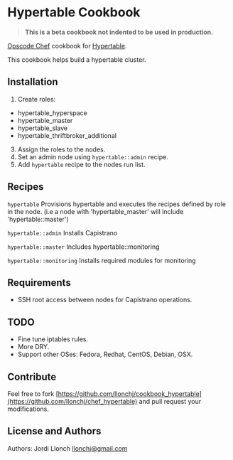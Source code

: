 Hypertable Cookbook
===================

>  __This is a beta cookbook not indented to be used in production.__

[Opscode Chef](http://opscode.com/chef) cookbook for [Hypertable](http://www.hypertable.org/).

This cookbook helps build a hypertable cluster.

Installation
------------

1. Create roles:

 * hypertable\_hyperspace
 * hypertable\_master
 * hypertable\_slave
 * hypertable\_thriftbroker\_additional

3. Assign the roles to the nodes.
4. Set an admin node using `hypertable::admin` recipe.
5. Add `hypertable` recipe to the nodes run list.

Recipes
-------

`hypertable` Provisions hypertable and executes the recipes defined by role in the node. (i.e a node with 'hypertable\_master' will include 'hypertable::master')

`hypertable::admin` Installs Capistrano

`hypertable::master` Includes hypertable::monitoring

`hypertable::monitoring` Installs required modules for monitoring


Requirements
------------

* SSH root access between nodes for Capistrano operations.

TODO
----

* Fine tune iptables rules.
* More DRY.
* Support other OSes: Fedora, Redhat, CentOS, Debian, OSX.

Contribute
----------

Feel free to fork [https://github.com/llonchj/cookbook_hypertable](https://github.com/llonchj/chef_hypertable) and pull request your modifications.

License and Authors
-------------------
Authors: Jordi Llonch <llonchj@gmail.com>

